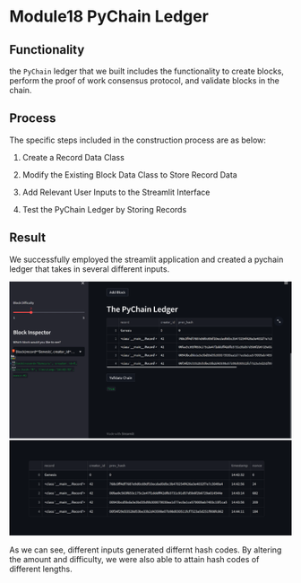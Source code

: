 # Module18 PyChain Ledger
## Functionality
the `PyChain` ledger that we built includes the functionality to create blocks, perform the proof of work consensus protocol, and validate blocks in the chain.

## Process
The specific steps included in the construction process are as below:

1. Create a Record Data Class

2. Modify the Existing Block Data Class to Store Record Data

3. Add Relevant User Inputs to the Streamlit Interface

4. Test the PyChain Ledger by Storing Records

## Result
We successfully employed the streamlit application and created a pychain ledger that takes in several different inputs.

![Streamlit_Result.png](Streamlit_Result.png)
![PyChain_Ledger.png](PyChain_Ledger.png)

As we can see, different inputs generated differnt hash codes. By altering the amount and difficulty, we were also able to attain hash codes of different lengths.
